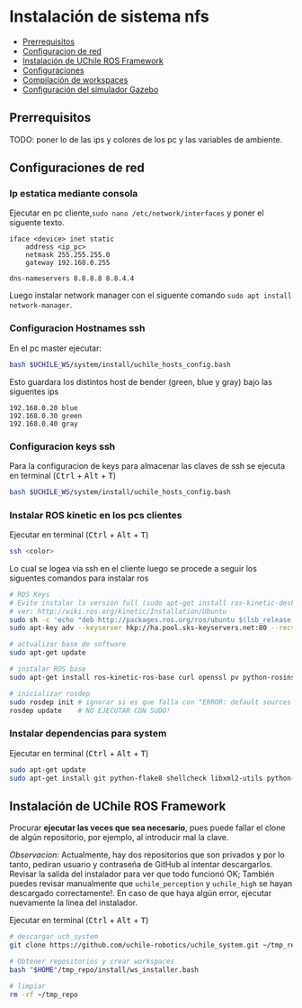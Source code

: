 # Instalación de sistema nfs


* [Prerrequisitos](#Prerrequisitos)
* [Configuracion de red](#Configuracion-de-red)
* [Instalación de UChile ROS Framework](#instalación-de-uchile-ros-framework)
* [Configuraciones](#configuraciones)
* [Compilación de workspaces](#compilación-de-workspaces)
* [Configuración del simulador Gazebo](#configuración-del-simulador-gazebo)

## Prerrequisitos
TODO: poner lo de las ips y colores de los pc y las variables de ambiente.


## Configuraciones de red

### Ip estatica mediante consola

Ejecutar en pc cliente,`sudo nano /etc/network/interfaces` y poner el siguente texto.
```text
iface <device> inet static
	address <ip_pc>
	netmask 255.255.255.0
	gateway 192.168.0.255

dns-nameservers 8.8.8.8 8.8.4.4

```
Luego instalar network manager con el siguente comando `sudo apt install network-manager`.

### Configuracion Hostnames ssh
En el pc master ejecutar:
```bash
bash $UCHILE_WS/system/install/uchile_hosts_config.bash
```
Esto guardara los distintos host de bender (green, blue y gray) bajo las siguentes ips
```text
192.168.0.20 blue
192.168.0.30 green
192.168.0.40 gray
```

### Configuracion keys ssh
Para la configuracion de keys para almacenar las claves de ssh se ejecuta en terminal (<kbd>Ctrl</kbd> + <kbd>Alt</kbd> + <kbd>T</kbd>)
```bash
bash $UCHILE_WS/system/install/uchile_hosts_config.bash
```

### Instalar ROS kinetic en los pcs clientes

Ejecutar en terminal (<kbd>Ctrl</kbd> + <kbd>Alt</kbd> + <kbd>T</kbd>)

```bash
ssh <color>
```
Lo cual se logea via ssh en el cliente luego se procede a seguir los siguentes comandos para instalar ros

```bash
# ROS Keys
# Evite instalar la versión full (sudo apt-get install ros-kinetic-desktop-full) o alguna de las otras variantes.
# ver: http://wiki.ros.org/kinetic/Installation/Ubuntu
sudo sh -c 'echo "deb http://packages.ros.org/ros/ubuntu $(lsb_release -sc) main" > /etc/apt/sources.list.d/ros-latest.list'
sudo apt-key adv --keyserver hkp://ha.pool.sks-keyservers.net:80 --recv-key 421C365BD9FF1F717815A3895523BAEEB01FA116

# actualizar base de software
sudo apt-get update

# instalar ROS base
sudo apt-get install ros-kinetic-ros-base curl openssl pv python-rosinstall python-pip python-rosdep

# inicializar rosdep
sudo rosdep init # ignorar si es que falla con "ERROR: default sources list file already exists:..."
rosdep update    # NO EJECUTAR CON SUDO!
```

### Instalar dependencias para system

Ejecutar en terminal (<kbd>Ctrl</kbd> + <kbd>Alt</kbd> + <kbd>T</kbd>)

```bash
sudo apt-get update
sudo apt-get install git python-flake8 shellcheck libxml2-utils python-yaml cppcheck curl openssl pv python-rosinstall python-pip openssh-client python-termcolor openssh-server python-rosdep
```


## Instalación de UChile ROS Framework

Procurar **ejecutar las veces que sea necesario**, pues puede fallar el clone de algún repositorio, por ejemplo, al introducir mal la clave.

*Observacion:* Actualmente, hay dos repositorios que son privados y por lo tanto, pediran usuario y contraseña de GitHub al intentar descargarlos. Revisar la salida del instalador para ver que todo funcionó OK; También puedes revisar manualmente que `uchile_perception` y `uchile_high` se hayan descargado correctamente!. En caso de que haya algún error, ejecutar nuevamente la línea del instalador.

Ejecutar en terminal (<kbd>Ctrl</kbd> + <kbd>Alt</kbd> + <kbd>T</kbd>)

```bash
# descargar uch_system
git clone https://github.com/uchile-robotics/uchile_system.git ~/tmp_repo

# Obtener repositorios y crear workspaces
bash "$HOME"/tmp_repo/install/ws_installer.bash

# limpiar
rm -rf ~/tmp_repo
```
